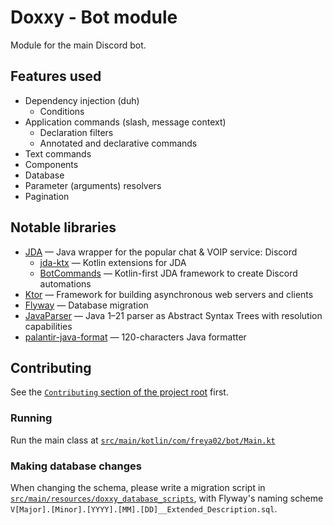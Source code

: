 # Doxxy - Bot module

Module for the main Discord bot.

## Features used
- Dependency injection (duh)
  - Conditions
- Application commands (slash, message context)
  - Declaration filters
  - Annotated and declarative commands
- Text commands
- Components
- Database
- Parameter (arguments) resolvers
- Pagination

## Notable libraries

- [JDA](https://github.com/discord-jda/JDA) — Java wrapper for the popular chat & VOIP service: Discord
  - [jda-ktx](https://github.com/MinnDevelopment/jda-ktx) — Kotlin extensions for JDA
  - [BotCommands](https://github.com/freya022/BotCommands) — Kotlin-first JDA framework to create Discord automations 
- [Ktor](https://ktor.io/) — Framework for building asynchronous web servers and clients
- [Flyway](https://github.com/flyway/flyway) — Database migration
- [JavaParser](https://github.com/javaparser/javaparser) — Java 1–21 parser as Abstract Syntax Trees with resolution capabilities
- [palantir-java-format](https://github.com/palantir/palantir-java-format) — 120-characters Java formatter

## Contributing

See the [`Contributing` section of the project root](../README.md#contributing) first.

### Running

Run the main class at [`src/main/kotlin/com/freya02/bot/Main.kt`](src/main/kotlin/com/freya02/bot/Main.kt)

### Making database changes
When changing the schema, please write a migration script in [`src/main/resources/doxxy_database_scripts`](./src/main/resources/doxxy_database_scripts),
with Flyway's naming scheme `V[Major].[Minor].[YYYY].[MM].[DD]__Extended_Description.sql`.